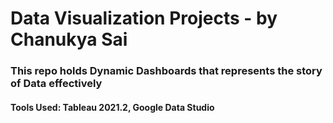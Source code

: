 # Data Visualization Projects - by Chanukya Sai

### This repo holds Dynamic Dashboards that represents the story of Data effectively
#### Tools Used: Tableau 2021.2, Google Data Studio
